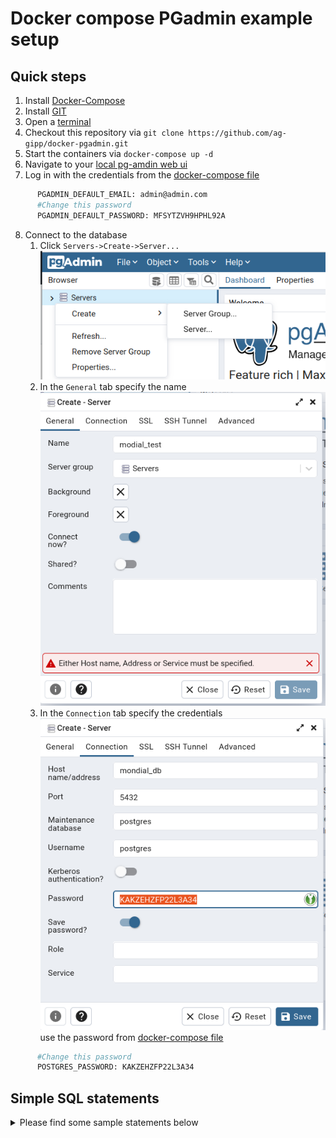 # Docker compose PGadmin example setup

## Quick steps

1. Install [Docker-Compose](https://docs.docker.com/compose/install/)
2. Install [GIT](https://git-scm.com/book/en/v2/Getting-Started-Installing-Git)
3. Open a [terminal](https://towardsdatascience.com/a-quick-guide-to-using-command-line-terminal-96815b97b955) 
4. Checkout this repository via `git clone https://github.com/ag-gipp/docker-pgadmin.git`
5. Start the containers via `docker-compose up -d`
6. Navigate to your [local pg-amdin web ui](http://localhost:5050)
7. Log in with the credentials from the [docker-compose file](https://github.com/ag-gipp/docker-pgadmin/blob/58f23d6fbebdf9c1f3ea3d4e9953d87c4a9c9627/docker-compose.yml#L17-L19)
```dockerfile
      PGADMIN_DEFAULT_EMAIL: admin@admin.com
      #Change this password
      PGADMIN_DEFAULT_PASSWORD: MFSYTZVH9HPHL92A
```
8. Connect to the database
   1. Click `Servers->Create->Server...` ![create_server](doc/1_create_server.png)
   2. In the `General` tab specify the name ![server_name](doc/2_server_name.png) 
   3. In the `Connection` tab specify the credentials ![cerate_server](doc/3_create_server.png)
   use the password from [docker-compose file](https://github.com/ag-gipp/docker-pgadmin/blob/58f23d6fbebdf9c1f3ea3d4e9953d87c4a9c9627/docker-compose.yml#L17-L19)
```dockerfile
      #Change this password
      POSTGRES_PASSWORD: KAKZEHZFP22L3A34
```

## Simple SQL statements
<details>
<summary>Please find some sample statements below</summary>

```SQL
CREATE TABLE professor (ID Integer, 
    FirstName VARCHAR(50),
    LastName VARCHAR(50),
    Office VARCHAR(50),
    PRIMARY KEY (ID));

CREATE TABLE student (ID Integer, 
    FirstName VARCHAR(50),
    LastName VARCHAR(50),
    PRIMARY KEY (ID));

CREATE TABLE lecture (ID Integer, 
    Title VARCHAR(50),
    Credits Integer,
    Room VARCHAR(50),
    PRIMARY KEY (ID));

CREATE TABLE attends (Student Integer, 
    Lecture Integer,
    FOREIGN KEY (Student) REFERENCES student(ID),
    FOREIGN KEY (Lecture) REFERENCES lecture(ID),
    PRIMARY KEY (Student, Lecture));

CREATE TABLE teaches (Professor Integer, 
    Lecture Integer,
    FOREIGN KEY (Professor) REFERENCES professor(ID),
    FOREIGN KEY (Lecture) REFERENCES lecture(ID),
    PRIMARY KEY (Professor, Lecture));

INSERT INTO professor (ID, FirstName, LastName, Office) 
VALUES (1, 'Julia', 'Maier', 'G12.42');

INSERT INTO lecture (ID, Title, Credits, Room) 
VALUES (1, 'Datenbanken', 6, 'HS10');

INSERT INTO student (ID, FirstName, LastName) 
VALUES (1, 'Max', 'Mustermann');

INSERT INTO teaches (Professor, Lecture) 
VALUES (1, 1);

INSERT INTO attends (Student, Lecture) 
VALUES (1, 1);

-- Contraint Violation (Default NO ACTION)

DELETE FROM lecture WHERE ID = 1;

DELETE FROM professor WHERE ID = 1;

DELETE FROM student WHERE ID = 1;

-- No Contraint Violation (Default NO ACTION)

DELETE FROM attends WHERE Student = 1;
DELETE FROM student WHERE ID = 1;

-- Change attends table to CASCADE (CAREFUL!)

ALTER TABLE attends DROP CONSTRAINT attends_student_fkey;

ALTER TABLE attends ADD CONSTRAINT attends_student_fkey 
FOREIGN KEY (Student) REFERENCES student(ID) 
ON DELETE CASCADE ON UPDATE CASCADE;

-- Update/DELETE (CASCADE)

UPDATE student SET ID=2 WHERE FirstName = 'Max' and LastName='Mustermann';

DELETE FROM student WHERE ID = 2;
```
</details>
